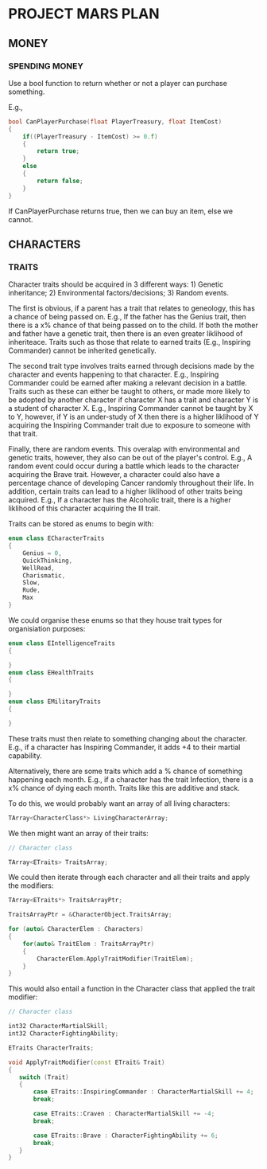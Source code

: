 # PROJECT MARS PLAN


## MONEY
### SPENDING MONEY

Use a bool function to return whether or not a player can purchase something. 

E.g., 
```C++
bool CanPlayerPurchase(float PlayerTreasury, float ItemCost)
{
    if((PlayerTreasury - ItemCost) >= 0.f)
    {
        return true;
    }
    else
    {
        return false;
    }
}
```

If CanPlayerPurchase returns true, then we can buy an item, else we cannot.


## CHARACTERS 

### TRAITS

Character traits should be acquired in 3 different ways: 1) Genetic inheritance; 
2) Environmental factors/decisions; 3) Random events.

The first is obvious, if a parent has a trait that relates to geneology, this 
has a chance of being passed on. E.g., If the father has the Genius trait, then
there is a x% chance of that being passed on to the child. If both the mother
and father have a genetic trait, then there is an even greater liklihood of 
inheriteace. Traits such as those that relate to earned traits (E.g., Inspiring
Commander) cannot be inherited genetically.

The second trait type involves traits earned through decisions made by the 
character and events happening to that character. E.g., Inspiring Commander
could be earned after making a relevant decision in a battle. Traits such
as these can either be taught to others, or made more likely to be adopted
by another character if character X has a trait and character Y is a student
of character X. E.g., Inspiring Commander cannot be taught by X to Y, however,
if Y is an under-study of X then there is a higher liklihood of Y acquiring 
the Inspiring Commander trait due to exposure to someone with that trait.

Finally, there are random events. This overalap with environmental and 
genetic traits, however, they also can be out of the player's control. 
E.g., A random event could occur during a battle which leads to the character
acquiring the Brave trait. However, a character could also have a percentage
chance of developing Cancer randomly throughout their life. In addition, 
certain traits can lead to a higher liklihood of other traits being acquired.
E.g., If a character has the Alcoholic trait, there is a higher liklihood of
this character acquiring the Ill trait.

Traits can be stored as enums to begin with:
```C++
enum class ECharacterTraits
{
    Genius = 0,
    QuickThinking,
    WellRead,
    Charismatic,
    Slow,
    Rude,
    Max
}
```

We could organise these enums so that they house trait types for organisiation purposes:
```C++
enum class EIntelligenceTraits
{

}
enum class EHealthTraits
{

}
enum class EMilitaryTraits
{

}
```

These traits must then relate to something changing about the character. E.g., if 
a character has Inspiring Commander, it adds +4 to their martial capability.

Alternatively, there are some traits which add a % chance of something happening each
month. E.g., if a character has the trait Infection, there is a x% chance of dying each
month. Traits like this are additive and stack. 

To do this, we would probably want an array of all living characters:
```C++
TArray<CharacterClass*> LivingCharacterArray;
```

We then might want an array of their traits:
```C++
// Character class

TArray<ETraits> TraitsArray;
```

 We could then iterate through each character and all their traits and apply the modifiers:
 ```C++
TArray<ETraits*> TraitsArrayPtr;

TraitsArrayPtr = &CharacterObject.TraitsArray;

 for (auto& CharacterElem : Characters)
 {
     for(auto& TraitElem : TraitsArrayPtr)
     {
         CharacterElem.ApplyTraitModifier(TraitElem);
     }
 }
 ```

 This would also entail a function in the Character class that applied the trait modifier:
 ```C++
 // Character class

int32 CharacterMartialSkill;
int32 CharacterFightingAbility;

ETraits CharacterTraits;

void ApplyTraitModifier(const ETrait& Trait)
{
    switch (Trait)
    {
        case ETraits::InspiringCommander : CharacterMartialSkill += 4;
        break;

        case ETraits::Craven : CharacterMartialSkill += -4;
        break;

        case ETraits::Brave : CharacterFightingAbility += 6;
        break;
    }   
}
 ```